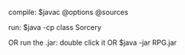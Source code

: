 
compile: $javac @options @sources

run: $java -cp class Sorcery

OR run the .jar: double click it OR $java -jar RPG.jar

